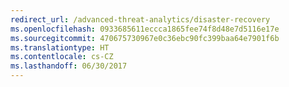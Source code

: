 ```yaml
---
redirect_url: /advanced-threat-analytics/disaster-recovery
ms.openlocfilehash: 0933685611eccca1865fee74f8d48e7d5116e17e
ms.sourcegitcommit: 470675730967e0c36ebc90fc399baa64e7901f6b
ms.translationtype: HT
ms.contentlocale: cs-CZ
ms.lasthandoff: 06/30/2017
---
```

